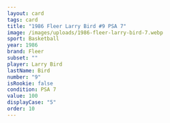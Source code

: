 ```yaml
---
layout: card
tags: card
title: "1986 Fleer Larry Bird #9 PSA 7"
image: /images/uploads/1986-fleer-larry-bird-7.webp
sport: Basketball
year: 1986
brand: Fleer
subset: ""
player: Larry Bird
lastName: Bird
number: "9"
isRookie: false
condition: PSA 7
value: 100
displayCase: "5"
order: 10
---
```

